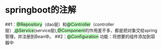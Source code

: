 # springboot的注解
##1：<span style="background:#BBFFBB;">@Repository</span>（dao层）和<span style="background:#BBFFBB;">@Controller</span>（controller层）,<span style="background:#BBFFBB;">@Service</span>(service层),<span style="background:#BBFFBB;">@Component</span>的作用差不多，都是把对象交给spring管理，并注册到Bean中。
##2：<span style="background:#BBFFBB;">@Configuration</span> 功能：将想要的组件添加到容器中
